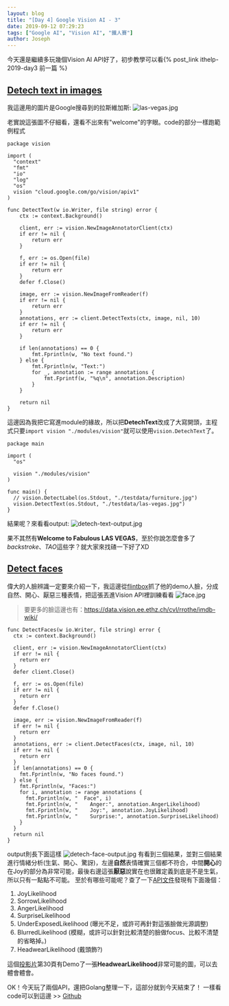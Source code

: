 ```yaml
---
layout: blog
title: "[Day 4] Google Vision AI - 3"
date: 2019-09-12 07:29:23
tags: ["Google AI", "Vision AI", "鐵人賽"]
author: Joseph
---
```

今天還是繼續多玩幾個Vision AI API好了，初步教學可以看{% post_link ithelp-2019-day3 前一篇 %}

## [Detech text in images](https://cloud.google.com/vision/docs/ocr?authuser=1#vision_text_detection_gcs-go)
我這邊用的圖片是Google搜尋到的拉斯維加斯:
![las-vegas.jpg](las-vegas.jpg)
<!-- more -->

老實說這張圖不仔細看，還看不出來有"welcome"的字眼。code的部分一樣跑範例程式
```golang
package vision

import (
  "context"
  "fmt"
  "io"
  "log"
  "os"
  vision "cloud.google.com/go/vision/apiv1"
)

func DetectText(w io.Writer, file string) error {
	ctx := context.Background()

	client, err := vision.NewImageAnnotatorClient(ctx)
	if err != nil {
		return err
	}

	f, err := os.Open(file)
	if err != nil {
		return err
	}
	defer f.Close()

	image, err := vision.NewImageFromReader(f)
	if err != nil {
		return err
	}
	annotations, err := client.DetectTexts(ctx, image, nil, 10)
	if err != nil {
		return err
	}

	if len(annotations) == 0 {
		fmt.Fprintln(w, "No text found.")
	} else {
		fmt.Fprintln(w, "Text:")
		for _, annotation := range annotations {
			fmt.Fprintf(w, "%q\n", annotation.Description)
		}
	}

	return nil
}
```

這邊因為我把它寫進module的緣故，所以把**DetechText**改成了大寫開頭，主程式只要`import vision "./modules/vision"`就可以使用`vision.DetechText`了。

```golang
package main

import (
  "os"

  vision "./modules/vision"
)

func main() {
  // vision.DetectLabel(os.Stdout, "./testdata/furniture.jpg")
  vision.DetectText(os.Stdout, "./testdata/las-vegas.jpg")
}
```

結果呢？來看看output:
![detech-text-output.jpg](detech-text-output.jpg)

果不其然有**Welcome to Fabulous LAS VEGAS**，至於你說怎麼會多了*backstroke*、*TAO*這些字？就大家來找碴一下好了XD


## [Detect faces](https://cloud.google.com/vision/docs/detecting-faces)
偉大的人臉辨識一定要來介紹一下，我這邊從[flintbox](http://www.flintbox.com/public/project/4742/)抓了他的demo人臉，分成自然、開心、厭惡三種表情，把這張丟進Vision API裡訓練看看
![face.jpg](face.jpg)

> 要更多的臉這邊也有：https://data.vision.ee.ethz.ch/cvl/rrothe/imdb-wiki/

```golang
func DetectFaces(w io.Writer, file string) error {
  ctx := context.Background()

  client, err := vision.NewImageAnnotatorClient(ctx)
  if err != nil {
    return err
  }
  defer client.Close()

  f, err := os.Open(file)
  if err != nil {
    return err
  }
  defer f.Close()

  image, err := vision.NewImageFromReader(f)
  if err != nil {
    return err
  }
  annotations, err := client.DetectFaces(ctx, image, nil, 10)
  if err != nil {
    return err
  }
  if len(annotations) == 0 {
    fmt.Fprintln(w, "No faces found.")
  } else {
    fmt.Fprintln(w, "Faces:")
    for i, annotation := range annotations {
      fmt.Fprintln(w, "  Face", i)
      fmt.Fprintln(w, "    Anger:", annotation.AngerLikelihood)
      fmt.Fprintln(w, "    Joy:", annotation.JoyLikelihood)
      fmt.Fprintln(w, "    Surprise:", annotation.SurpriseLikelihood)
    }
  }
  return nil
}
```

output則長下面這樣
![detech-face-output.jpg](detech-face-output.jpg)
有看到三個結果，並對三個結果進行情緒分析(生氣、開心、驚訝)，左邊**自然**表情確實三個都不符合，中間**開心**的在Joy的部分為非常可能，最後右邊這張**厭惡**說實在也很難定義到底是不是生氣，所以只有一點點不可能。
至於有哪些可能呢？查了一下[API文件](https://godoc.org/google.golang.org/genproto/googleapis/cloud/vision/v1#FaceAnnotation)發現有下面幾個：
1. JoyLikelihood 
2. SorrowLikelihood 
3. AngerLikelihood 
4. SurpriseLikelihood 
5. UnderExposedLikelihood (曝光不足，或許可再針對這張臉做光源調整)
6. BlurredLikelihood (模糊，或許可以針對比較清楚的臉做focus、比較不清楚的省略掉。)
7. HeadwearLikelihood (戴頭飾?)

這個[投影片](https://www.slideshare.net/bretmc/google-machine-learning-apis-puppies-or-muffins)第30頁有Demo了一張**HeadwearLikelihood**非常可能的圖，可以去體會體會。

OK！今天玩了兩個API，還把Golang整理一下，這部分就到今天結束了！
一樣看code可以到這邊 >> [Github](https://github.com/josephMG/ithelp-2019/tree/19293eaaa51d238a39b16de9d1ddce77ebf97569)

